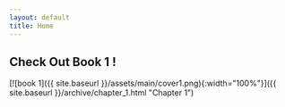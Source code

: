 ```yaml
---
layout: default
title: Home
---
```


## Check Out Book 1 !

[![book 1]({{ site.baseurl }}/assets/main/cover1.png){:width="100%"}]({{ site.baseurl }}/archive/chapter_1.html "Chapter 1")